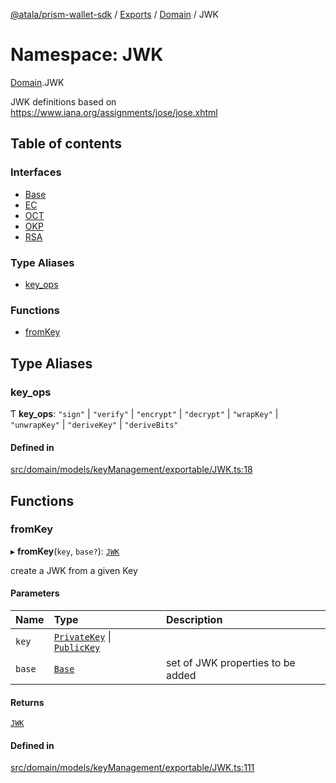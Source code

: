 [@atala/prism-wallet-sdk](../README.md) / [Exports](../modules.md) / [Domain](Domain.md) / JWK

# Namespace: JWK

[Domain](Domain.md).JWK

JWK definitions
based on https://www.iana.org/assignments/jose/jose.xhtml

## Table of contents

### Interfaces

- [Base](../interfaces/Domain.JWK.Base.md)
- [EC](../interfaces/Domain.JWK.EC.md)
- [OCT](../interfaces/Domain.JWK.OCT.md)
- [OKP](../interfaces/Domain.JWK.OKP.md)
- [RSA](../interfaces/Domain.JWK.RSA.md)

### Type Aliases

- [key\_ops](Domain.JWK.md#key_ops)

### Functions

- [fromKey](Domain.JWK.md#fromkey)

## Type Aliases

### key\_ops

Ƭ **key\_ops**: ``"sign"`` \| ``"verify"`` \| ``"encrypt"`` \| ``"decrypt"`` \| ``"wrapKey"`` \| ``"unwrapKey"`` \| ``"deriveKey"`` \| ``"deriveBits"``

#### Defined in

[src/domain/models/keyManagement/exportable/JWK.ts:18](https://github.com/hyperledger/identus-edge-agent-sdk-ts/blob/47157819fe5d19bccc5fcc542e98f32706bff6c2/src/domain/models/keyManagement/exportable/JWK.ts#L18)

## Functions

### fromKey

▸ **fromKey**(`key`, `base?`): [`JWK`](Domain.md#jwk)

create a JWK from a given Key

#### Parameters

| Name | Type | Description |
| :------ | :------ | :------ |
| `key` | [`PrivateKey`](../classes/Domain.PrivateKey.md) \| [`PublicKey`](../classes/Domain.PublicKey.md) |  |
| `base` | [`Base`](../interfaces/Domain.JWK.Base.md) | set of JWK properties to be added |

#### Returns

[`JWK`](Domain.md#jwk)

#### Defined in

[src/domain/models/keyManagement/exportable/JWK.ts:111](https://github.com/hyperledger/identus-edge-agent-sdk-ts/blob/47157819fe5d19bccc5fcc542e98f32706bff6c2/src/domain/models/keyManagement/exportable/JWK.ts#L111)
